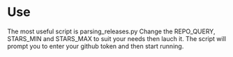 # Use

The most useful script is parsing_releases.py
Change the REPO_QUERY, STARS_MIN and STARS_MAX to suit your needs then lauch it. The script will prompt you to enter your
github token and then start running.
